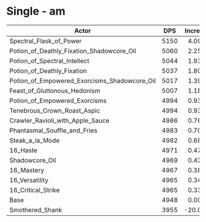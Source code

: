 # Single - am
| Actor | DPS | Increase |
|---|:---:|:---:|
|Spectral_Flask_of_Power|5150|4.09%|
|Potion_of_Deathly_Fixation_Shadowcore_Oil|5060|2.25%|
|Potion_of_Spectral_Intellect|5044|1.93%|
|Potion_of_Deathly_Fixation|5037|1.80%|
|Potion_of_Empowered_Exorcisms_Shadowcore_Oil|5017|1.39%|
|Feast_of_Gluttonous_Hedonism|5007|1.18%|
|Potion_of_Empowered_Exorcisms|4994|0.93%|
|Tenebrous_Crown_Roast_Aspic|4994|0.93%|
|Crawler_Ravioli_with_Apple_Sauce|4986|0.76%|
|Phantasmal_Souffle_and_Fries|4983|0.70%|
|Steak_a_la_Mode|4982|0.68%|
|16_Haste|4971|0.47%|
|Shadowcore_Oil|4969|0.43%|
|16_Mastery|4967|0.38%|
|16_Versatility|4965|0.34%|
|16_Critical_Strike|4965|0.33%|
|Base|4948|0.00%|
|Smothered_Shank|3955|-20.08%|
